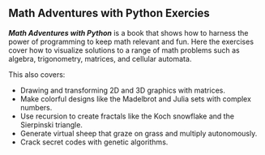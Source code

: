 ## Math Adventures with Python Exercies

***Math Adventures with Python*** is a book that shows how to harness the power of programming to keep math relevant and fun. Here the exercises cover how to visualize solutions to a range of math problems such as algebra, trigonometry, matrices, and cellular automata.

This also covers:
* Drawing and transforming 2D and 3D graphics with matrices.
* Make colorful designs like the Madelbrot and Julia sets with complex numbers.
* Use recursion to create fractals like the Koch snowflake and the Sierpinski triangle.
* Generate virtual sheep that graze on grass and multiply autonomously.
* Crack secret codes with genetic algorithms.
